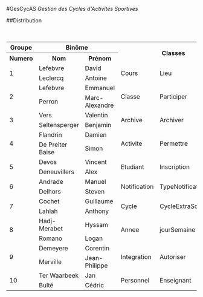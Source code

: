#GesCycAS
*Gestion des Cycles d'Activités Sportives*

##Distribution
<table>
<caption>Répartition</caption>
<tr><th>Groupe</th><th colspan="2">Binôme</th><th rowspan="2" colspan="3">Classes</th><th rowspan="2" colspan="15">Interfaces</th></tr>
<tr><th>Numero</th><th>Nom</th><th>Prénom</th></tr>
<tr><td rowspan="2">1</td><td>Lefebvre</td><td>David</td><td rowspan="2">Cours</td><td rowspan="2">Lieu</td><td rowspan="2">Seance</td><td colspan="5">Cours</td><td colspan="5">Lieu</td><td colspan="5">Seance</td></tr>
<tr><td>Leclercq</td><td>Antoine</td><td>List</td><td>Create</td><td>Read</td><td>Update</td><td>Delete</td><td>List</td><td>Create</td><td>Read</td><td>Update</td><td>Delete</td><td>List</td><td>Create</td><td>Read</td><td>Update</td><td>Delete</td></tr>
<tr><td rowspan="2">2</td><td>Lefebvre</td><td>Emmanuel</td><td rowspan="2">Classe</td><td rowspan="2">Participer</td><td rowspan="2">Accepter</td><td colspan="5">Classe</td><td>Participer</td><td>Accepter</td></tr>
<tr><td>Perron</td><td>Marc-Alexandre</td><td>List</td><td>Create</td><td>Read</td><td>Update</td><td>Delete</td><td>Update</td><td>Update</td></tr>
<tr><td rowspan="2">3</td><td>Vers</td><td>Valentin</td><td rowspan="2">Archive</td><td rowspan="2" colspan="2">Archiver</td><td colspan="5">Archive</td><td>Archiver</td><td>Encadrer</td></tr>
<tr><td>Seltensperger</td><td>Benjamin</td><td>List</td><td>Create</td><td>Read</td><td>Update</td><td>Delete</td><td>Update</td><td>Update</td></tr>
<tr><td rowspan="2">4</td><td>Flandrin</td><td>Damien</td><td rowspan="2">Activite</td><td rowspan="2">Permettre</td><td rowspan="2">Proposer</td><td colspan="5">Activite</td><td>Permettre</td><td>Proposer</td></tr>
<tr><td>De Preiter Baise</td><td>Simon</td><td>List</td><td>Create</td><td>Read</td><td>Update</td><td>Delete</td><td>Update</td><td>Update</td></tr>
<tr><td rowspan="2">5</td><td>Devos</td><td>Vincent</td><td rowspan="2">Etudiant</td><td rowspan="2">Inscription</td><td rowspan="2">Dispenser</td><td colspan="5">Etudiant</td><td>Inscription</td><td>Dispenser</td></tr>
<tr><td>Deneuvillers</td><td>Alex</td><td>List</td><td>Create</td><td>Read</td><td>Update</td><td>Delete</td><td>Update</td><td>Update</td></tr>
<tr><td rowspan="2">6</td><td>Andrade</td><td>Manuel</td><td rowspan="2">Notification</td><td rowspan="2" colspan="2">TypeNotification</td><td colspan="5">Notification</td><td colspan="5">TypeNotification</td></tr>
<tr><td>Delhors</td><td>Steven</td><td>List</td><td>Create</td><td>Read</td><td>Update</td><td>Delete</td><td>List</td><td>Create</td><td>Read</td><td>Update</td><td>Delete</td></tr>
<tr><td rowspan="2">7</td><td>Cochet</td><td>Guillaume</td><td rowspan="2">Cycle</td><td rowspan="2" colspan="2">CycleExtraScolaire</td><td colspan="5">Cycle</td><td colspan="5">CycleExtraScolaire</td></tr>
<tr><td>Lahlah</td><td>Anthony</td><td>List</td><td>Create</td><td>Read</td><td>Update</td><td>Delete</td><td>List</td><td>Create</td><td>Read</td><td>Update</td><td>Delete</td></tr>
<tr><td rowspan="2">8</td><td>Hadj-Merabet</td><td>Hyssam</td><td rowspan="2">Annee</td><td rowspan="2" colspan="2">jourSemaine</td><td colspan="5">Annee</td><td colspan="5">JourSemaine</td></tr>
<tr><td>Romano</td><td>Logan</td><td>List</td><td>Create</td><td>Read</td><td>Update</td><td>Delete</td><td>List</td><td>Create</td><td>Read</td><td>Update</td><td>Delete</td></tr>
<tr><td rowspan="2">9</td><td>Demeyere</td><td>Corentin</td><td rowspan="2">Integration</td><td rowspan="2">Autoriser</td><td rowspan="2">Effectuer</td><td colspan="5">Integration</td><td>Autoriser</td><td>Effectuer</td></tr>
<tr><td>Merville</td><td>Jean-Philippe</td><td>List</td><td>Create</td><td>Read</td><td>Update</td><td>Delete</td><td>Update</td><td>Update</td></tr>
<tr><td rowspan="2">10</td><td>Ter Waarbeek</td><td>Jan</td><td rowspan="2">Personnel</td><td rowspan="2">Enseignant</td><td rowspan="2">Encadrer</td><td colspan="5">Personnel</td><td colspan="5">Enseignant</td></tr>
<tr><td>Bulté</td><td>Cédric</td><td>List</td><td>Create</td><td>Read</td><td>Update</td><td>Delete</td><td>List</td><td>Create</td><td>Read</td><td>Update</td><td>Delete</td></tr>
</table>